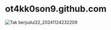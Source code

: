 # ot4kk0son9.github.com
![Tak berjudul22_20241124232209](https://github.com/user-attachments/assets/069ac92f-5a11-469d-9239-fac1b69e6c13)
